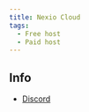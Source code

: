 ```yaml
---
title: Nexio Cloud
tags:
  - Free host
  - Paid host
---
```


## Info
  * [Discord](https://discord.gg/sJGYQAmytU)